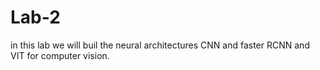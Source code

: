 # Lab-2
in this lab we will buil the neural architectures CNN and faster RCNN and VIT for computer vision. 
